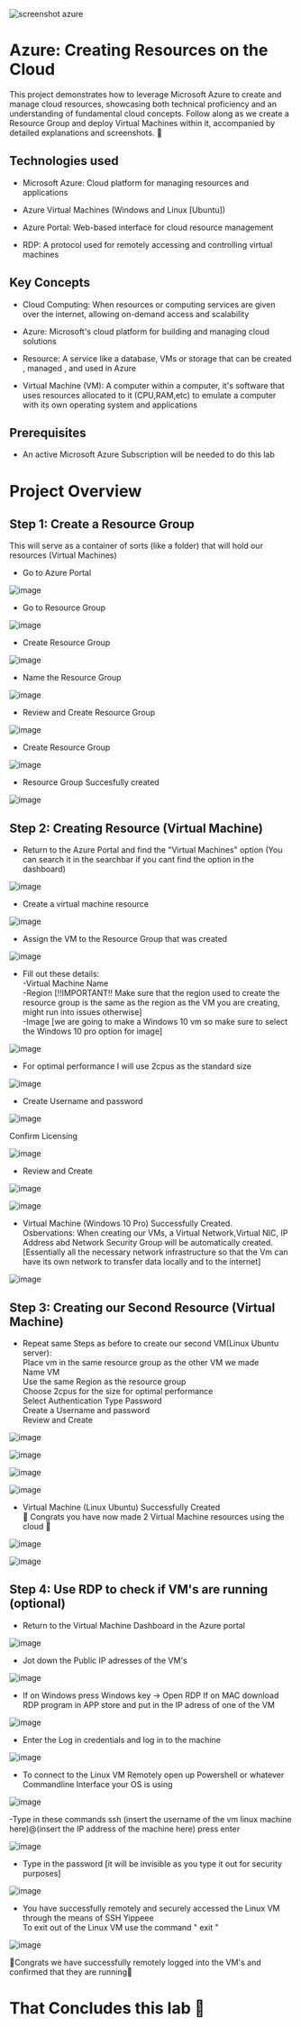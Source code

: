 ![screenshot azure](https://github.com/user-attachments/assets/2f08cc48-fe99-4267-bbc8-a886cc77c332)
# Azure: Creating Resources on the Cloud
<p>This project demonstrates how to leverage Microsoft Azure to create and manage cloud resources, showcasing both technical proficiency and an understanding of fundamental cloud concepts. Follow along as we create a Resource Group and deploy Virtual Machines within it, accompanied by detailed explanations and screenshots. 🫡
</p> 

<h2>Technologies used </h2>

- Microsoft Azure: Cloud platform for managing resources and applications <br>

-  Azure Virtual Machines (Windows and Linux [Ubuntu])

- Azure Portal: Web-based interface for cloud resource management
    
- RDP: A protocol used for remotely accessing and controlling virtual machines
  
<h2>Key Concepts</h2>

- Cloud Computing: When resources or computing services are given over the internet, allowing on-demand access and scalability

- Azure: Microsoft's cloud platform for building and managing cloud solutions

- Resource: A service like a database, VMs or storage that can be created , managed , and used in Azure

- Virtual Machine (VM): A computer within a computer, it's software that uses resources allocated to it (CPU,RAM,etc) to emulate a computer with its own operating system and applications

<h2>Prerequisites</h2>

- An active Microsoft Azure Subscription will be needed to do this lab 

# Project Overview
<h2>Step 1: Create a Resource Group</h2>

<p>This will serve as a container of sorts (like a folder) that will hold our resources (Virtual Machines)</p>

- Go to Azure Portal

![image](https://github.com/user-attachments/assets/6f75e551-4d66-4af6-a20e-8a1f6fa831fe)

- Go to Resource Group

![image](https://github.com/user-attachments/assets/37506426-1785-44af-8dff-d2fbf4735d20)

- Create Resource Group

![image](https://github.com/user-attachments/assets/d1571f43-284a-4721-b0ad-1d170b33273e)

- Name the Resource Group

![image](https://github.com/user-attachments/assets/c45b31c1-83c8-4e6e-8e25-20b0be0eb104)

- Review and Create Resource Group

![image](https://github.com/user-attachments/assets/b98e48a6-a504-44df-899a-2b91a9354f7e)

- Create Resource Group

![image](https://github.com/user-attachments/assets/cfa87af7-f3c9-44aa-8912-4d34c05ed2b8)

- Resource Group Succesfully created

![image](https://github.com/user-attachments/assets/c2859c23-b3cb-4c60-89ca-c436937415ed)

<H2>Step 2: Creating Resource (Virtual Machine)</H2>

- Return to the Azure Portal and find the "Virtual Machines" option (You can search it in the searchbar if you cant find the option in the dashboard) 

![image](https://github.com/user-attachments/assets/37ac9f7a-e86c-44b7-aa37-d125469a692f)

- Create a virtual machine resource 

![image](https://github.com/user-attachments/assets/64829dcf-3278-4353-a19d-dc6f9425a77f)

- Assign the VM to the Resource Group that was created

![image](https://github.com/user-attachments/assets/d101a9e4-3db9-4de2-b485-556884d23b03)

- Fill out these details:<br> 
-Virtual Machine Name<br>
-Region [!!IMPORTANT!! Make sure that the region used to create the resource group is the same as the region as the VM you are creating, might run into issues otherwise] <br>
-Image [we are going to make a Windows 10 vm so make sure to select the Windows 10 pro option for image]<br>

![image](https://github.com/user-attachments/assets/6d08279c-cba8-4fa2-94d2-1f180a82f7e9)

- For optimal performance I will use 2cpus as the standard size<br>

![image](https://github.com/user-attachments/assets/08cfa758-8454-4343-9665-f5081ebfdd80)

- Create Username and password 

![image](https://github.com/user-attachments/assets/028d853e-63a4-4d23-938e-b3c39daa1d01)

Confirm Licensing 

![image](https://github.com/user-attachments/assets/d25e7c66-a950-461c-a7fb-6e1109460123)

- Review and Create 

![image](https://github.com/user-attachments/assets/bdce6266-ec36-43a7-9aaa-9ec34b2c6a10)

![image](https://github.com/user-attachments/assets/dd270697-8d60-4b08-944e-e45ddae3e3ca)

- Virtual Machine (Windows 10 Pro) Successfully Created.<br>
Osbervations: When creating our VMs, a Virtual Network,Virtual NIC, IP Address abd Network Security Group will be automatically created.<br>[Essentially all the necessary network infrastructure so that the Vm can have its own network to transfer data locally and to the internet]  

 ![image](https://github.com/user-attachments/assets/8b856f5e-c4e7-4184-9aa2-6d57d43d3930)

<h2>Step 3: Creating our Second Resource (Virtual Machine)</h2>

- Repeat same Steps as before to create our second VM(Linux Ubuntu server):<br>
Place vm in the same resource group as the other VM we made<br>Name VM<br>Use the same Region as the resource group<br>Choose 2cpus for the size for optimal performance<br>Select Authentication Type Password<br>Create a Username and password<br>Review and Create

![image](https://github.com/user-attachments/assets/acb2ad8a-26eb-45d1-82ca-1e9596130a93)

![image](https://github.com/user-attachments/assets/7fade3dc-6004-4450-a2e3-2929758ca719)

![image](https://github.com/user-attachments/assets/6ef7e8d4-3c7e-4167-9d00-233eea290693)

![image](https://github.com/user-attachments/assets/b9c01a26-9fa1-4807-8839-c479bc7bed41)

- Virtual Machine (Linux Ubuntu) Successfully Created<br>
🎉 Congrats you have now made 2 Virtual Machine resources using the cloud 🎉

![image](https://github.com/user-attachments/assets/dd040ee5-9e06-40a2-a3f5-0ecc74aa26b2)

![image](https://github.com/user-attachments/assets/21b32eb1-23cf-4f69-a5c3-fa7e389d022c)

<h2>Step 4: Use RDP to check if VM's are running (optional) </h2>

- Return to the Virtual Machine Dashboard in the Azure portal

![image](https://github.com/user-attachments/assets/a2e686dc-d035-432b-a079-18927560bc76)

- Jot down the Public IP adresses of the VM's 

![image](https://github.com/user-attachments/assets/1a8e4a73-f175-42fb-bb68-6ba3ab1b18ba)

- If on Windows press Windows key -> Open RDP If on MAC download RDP program in APP store and put in the IP adress of one of the VM 

![image](https://github.com/user-attachments/assets/5f159faa-a725-4e26-b101-de3f7121278e)

- Enter the Log in credentials and log in to the machine 

![image](https://github.com/user-attachments/assets/bdd8e711-4ed7-4a70-b81a-9a21dd664c23)

- To connect to the Linux VM Remotely open up Powershell or whatever Commandline Interface your OS is using 

![image](https://github.com/user-attachments/assets/7844c01c-08fb-4506-903b-c14106e968f8)
 
-Type in these commands ssh (insert the username of the vm linux machine here)@(insert the IP address of the machine here) press enter

![image](https://github.com/user-attachments/assets/5c1cfc4b-6d81-4c77-92c9-5ffa1314af63)

- Type in the password [it will be invisible as you type it out for security purposes]

![image](https://github.com/user-attachments/assets/b3d3ff20-007f-4a03-bd19-aff14dfcaa6e)

- You have successfully remotely and securely accessed the Linux VM through the means of SSH Yippeee<br>
To exit out of the Linux VM use the command " exit "  

![image](https://github.com/user-attachments/assets/a0052824-fa7b-4cad-84bd-6d31ed8ec863)


🎉Congrats we have successfully remotely logged into the VM's and confirmed that they are running🎉

# That Concludes this lab 🫡




